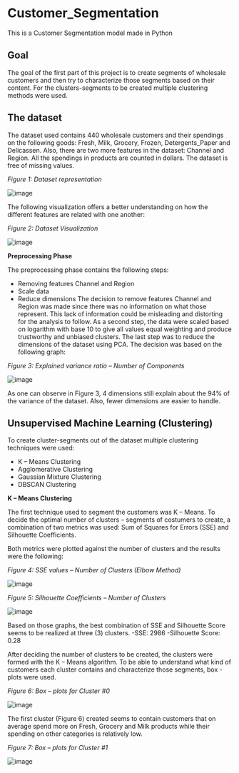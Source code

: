 # Customer_Segmentation
This is a Customer Segmentation model made in Python 

## Goal

The goal of the first part of this project is to create segments of wholesale customers and then try to characterize those segments based on their content. 
For the clusters-segments to be created multiple clustering methods were used.

## The dataset

The dataset used contains 440 wholesale customers and their spendings on the following goods: Fresh, Milk, Grocery, Frozen, Detergents_Paper and Delicassen. 
Also, there are two more features in the dataset: Channel and Region. 
All the spendings in products are counted in dollars. 
The dataset is free of missing values.

*Figure 1: Dataset representation*

![image](https://user-images.githubusercontent.com/82097084/165760684-44948037-798e-472a-8e47-623b47e8a3a7.png)

The following visualization offers a better understanding on how the different features are related with one another:

*Figure 2: Dataset Visualization*

![image](https://user-images.githubusercontent.com/82097084/165761254-6005a01e-d475-4888-b719-5bf2c2b54bee.png)

**Preprocessing Phase**

The preprocessing phase contains the following steps:
-	Removing features Channel and Region
-	Scale data
-	Reduce dimensions
The decision to remove features Channel and Region was made since there was no information on what those represent. 
This lack of information could be misleading and distorting for the analysis to follow. 
As a second step, the data were scaled based on logarithm with base 10 to give all values equal weighting and produce trustworthy and unbiased clusters.
The last step was to reduce the dimensions of the dataset using PCA. The decision was based on the following graph:

*Figure 3: Explained variance ratio – Number of Components*

![image](https://user-images.githubusercontent.com/82097084/165761395-05f38a4a-d976-43ae-b827-c9d8a7729337.png)

As one can observe in Figure 3, 4 dimensions still explain about the 94% of the variance of the dataset. Also, fewer dimensions are easier to handle.

## Unsupervised Machine Learning (Clustering)

To create cluster-segments out of the dataset multiple clustering techniques were used:
-	K – Means Clustering
-	Agglomerative Clustering
-	Gaussian Mixture Clustering
-	DBSCAN Clustering

**K – Means Clustering**

The first technique used to segment the customers was K – Means. 
To decide the optimal number of clusters – segments of costumers to create, a combination of two metrics was used: 
Sum of Squares for Errors (SSE) and Silhouette Coefficients. 

Both metrics were plotted against the number of clusters and the results were the following:

*Figure 4: SSE values – Number of Clusters (Elbow Method)*

![image](https://user-images.githubusercontent.com/82097084/165761661-fc6ae108-d7e2-4923-82e2-e166284f8260.png)

*Figure 5: Silhouette Coefficients – Number of Clusters*

![image](https://user-images.githubusercontent.com/82097084/165761727-d4dcc301-95d2-474a-a37d-e1ed4b420ac3.png)

Based on those graphs, the best combination of SSE and Silhouette Score seems to be realized at three (3) clusters.
-SSE: 2986
-Silhouette Score: 0.28

After deciding the number of clusters to be created, the clusters were formed with the K – Means algorithm. 
To be able to understand what kind of customers each cluster contains and characterize those segments, box - plots were used. 

*Figure 6: Box – plots for Cluster #0*

![image](https://user-images.githubusercontent.com/82097084/165761865-85d92d99-a407-4bb9-989a-c3e0c93818da.png)

The first cluster (Figure 6) created seems to contain customers that on average spend more on Fresh, Grocery and Milk products while their spending on other categories is relatively low.

*Figure 7: Box – plots for Cluster #1*

![image](https://user-images.githubusercontent.com/82097084/165761977-f1b8dad4-d2c6-4ac0-b137-a79928de5d9b.png)




